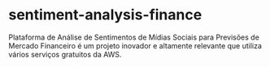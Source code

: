 # sentiment-analysis-finance
Plataforma de Análise de Sentimentos de Mídias Sociais para Previsões de Mercado Financeiro é um projeto inovador e altamente relevante que utiliza vários serviços gratuitos da AWS.
